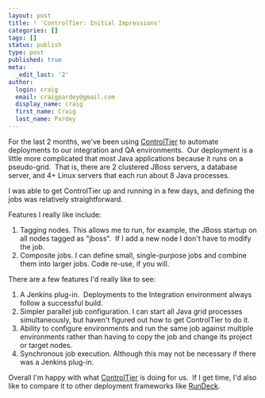 ```yaml
---
layout: post
title: ! 'ControlTier: Initial Impressions'
categories: []
tags: []
status: publish
type: post
published: true
meta:
  _edit_last: '2'
author:
  login: craig
  email: craigpardey@gmail.com
  display_name: craig
  first_name: Craig
  last_name: Pardey
---
```


For the last 2 months, we've been using [ControlTier](http://controltier.org)
to automate deployments to our integration and QA environments.  Our
deployment is a little more complicated that most Java applications because it
runs on a pseudo-grid.  That is, there are 2 clustered JBoss servers, a
database server, and 4+ Linux servers that each run about 8 Java processes.

I was able to get ControlTier up and running in a few days, and defining the
jobs was relatively straightforward.

Features I really like include:

  1. Tagging nodes. This allows me to run, for example, the JBoss startup on all nodes tagged as "jboss".  If I add a new node I don't have to modify the job.
  2. Composite jobs. I can define small, single-purpose jobs and combine them into larger jobs. Code re-use, if you will.

There are a few features I'd really like to see:

  1. A Jenkins plug-in.  Deployments to the Integration environment always follow a successful build.
  2. Simpler parallel job configuration. I can start all Java grid processes simultaneously, but haven't figured out how to get ControlTier to do it.
  3. Ability to configure environments and run the same job against multiple environments rather than having to copy the job and change its project or target nodes.
  4. Synchronous job execution. Although this may not be necessary if there was a Jenkins plug-in.

Overall I'm happy with what [ControlTier](http://controltier.org) is doing for
us.  If I get time, I'd also like to compare it to other deployment frameworks
like [RunDeck](http://rundeck.org).

